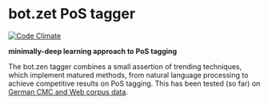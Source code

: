 # bot.zet PoS tagger

[![Code Climate](https://img.shields.io/codeclimate/github/bot-zen/tagger.svg)][codeclimate]

[codeclimate]: https://codeclimate.com/github/bot-zen/tagger

**minimally-deep learning approach to PoS tagging**


The bot.zen tagger combines a small assertion of trending techniques, which
implement matured methods, from natural language processing to achieve
competitive results on PoS tagging. This has been tested (so far) on [German CMC
and Web corpus data](https://sites.google.com/site/empirist2015/).
